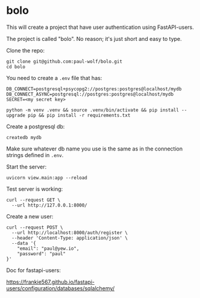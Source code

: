 # bolo

This will create a project that have user authentication using FastAPI-users.

The project is called "bolo". No reason; it's just short and easy to type.

Clone the repo:

```
git clone git@github.com:paul-wolf/bolo.git
cd bolo
```


You need to create a `.env` file that has:

```
DB_CONNECT=postgresql+psycopg2://postgres:postgres@localhost/mydb
DB_CONNECT_ASYNC=postgresql://postgres:postgres@localhost/mydb
SECRET=<my secret key>
```

```
python -m venv .venv && source .venv/bin/activate && pip install --upgrade pip && pip install -r requirements.txt
```

Create a postgresql db:

```
createdb mydb
```

Make sure whatever db name you use is the same as in the connection strings defined in `.env`. 


Start the server:

```
uvicorn view.main:app --reload
```

Test server is working:

```
curl --request GET \
  --url http://127.0.0.1:8000/

```

Create a new user:

```
curl --request POST \
  --url http://localhost:8000/auth/register \
  --header 'Content-Type: application/json' \
  --data '{
	"email": "paul@yew.io",
	"password": "paul"
}'
```

Doc for fastapi-users:

https://frankie567.github.io/fastapi-users/configuration/databases/sqlalchemy/


